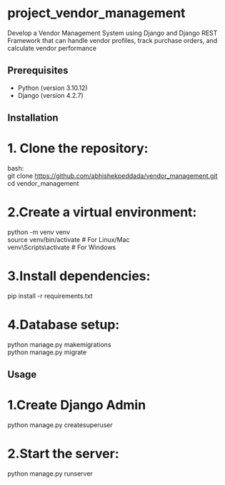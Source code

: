 # project_vendor_management

Develop a Vendor Management System using Django and Django REST Framework that can handle vendor profiles, track purchase orders, and calculate vendor performance


## Prerequisites

- Python (version 3.10.12)
- Django (version 4.2.7)

## Installation

# 1. Clone the repository:
   bash:  
   git clone https://github.com/abhishekpeddada/vendor_management.git  
   cd vendor_management  

# 2.Create a virtual environment:
python -m venv venv  
source venv/bin/activate  # For Linux/Mac  
venv\Scripts\activate     # For Windows  

# 3.Install dependencies:
pip install -r requirements.txt  

# 4.Database setup:
python manage.py makemigrations  
python manage.py migrate  

## Usage
# 1.Create Django Admin

python manage.py createsuperuser

# 2.Start the server:
python manage.py runserver  
